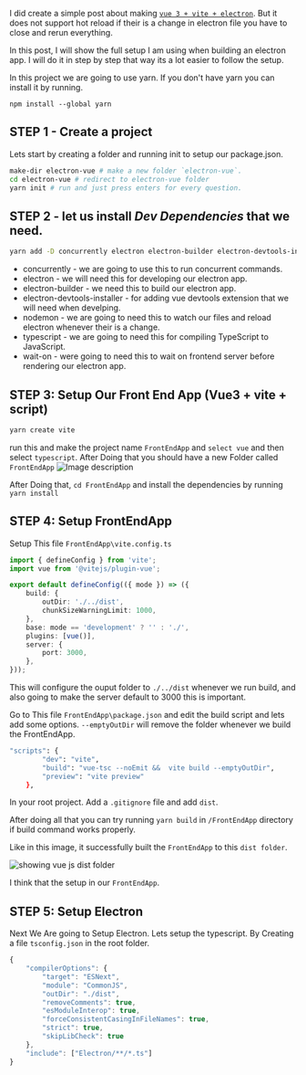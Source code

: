 I did create a simple post about making [`vue 3 + vite + electron`](https://dev.to/brojenuel/vite-vue-3-electron-5h4o). But it does not support hot reload if their is a change in electron file you have to close and rerun everything.

In this post, I will show the full setup I am using when building an electron app. I will do it in step by step that way its a lot easier to follow the setup.

In this project we are going to use yarn.
If you don't have yarn you can install it by running.
```
npm install --global yarn
```

## STEP 1 - Create a project
Lets start by creating a folder and running init to setup our package.json.
```bash
make-dir electron-vue # make a new folder `electron-vue`. 
cd electron-vue # redirect to electron-vue folder
yarn init # run and just press enters for every question.
```

## STEP 2 - let us install ***Dev Dependencies*** that we need.
```bash
yarn add -D concurrently electron electron-builder electron-devtools-installer nodemon typescript wait-on
```
- concurrently - we are going to use this to run concurrent commands.
- electron - we will need this for developing our electron app.
- electron-builder - we need this to build our electron app.
- electron-devtools-installer - for adding vue devtools extension that we will need when develping.
- nodemon - we are going to need this to watch our files and reload electron whenever their is a change.
- typescript - we are going to need this for compiling TypeScript to JavaScript.
- wait-on - were going to need this to wait on frontend server before rendering our electron app.


## STEP 3: Setup Our Front End App (Vue3 + vite + script)
```bash
yarn create vite
```
run this and make the project name `FrontEndApp` and `select vue` and then select `typescript`.
After Doing that you should have a new Folder called `FrontEndApp`
![Image description](https://dev-to-uploads.s3.amazonaws.com/uploads/articles/smdi6mjwxf0oh9fzca98.png)

After Doing that, `cd FrontEndApp` and install the dependencies by running `yarn install`

## STEP 4: Setup FrontEndApp 
Setup This file `FrontEndApp\vite.config.ts`
```ts
import { defineConfig } from 'vite';
import vue from '@vitejs/plugin-vue';

export default defineConfig(({ mode }) => ({
    build: {
        outDir: './../dist',
        chunkSizeWarningLimit: 1000,
    },
    base: mode == 'development' ? '' : './',
    plugins: [vue()],
    server: {
        port: 3000,
    },
}));
```
This will configure the ouput folder to `./../dist` whenever we run build, and also going to make the server default to 3000 this is important.

Go to This file `FrontEndApp\package.json` and edit the build script and lets add some options. `--emptyOutDir` will remove the folder whenever we build the FrontEndApp.
```bash
"scripts": {
        "dev": "vite",
        "build": "vue-tsc --noEmit &&  vite build --emptyOutDir",
        "preview": "vite preview"
    },
```

In your root project. Add a `.gitignore` file and add `dist`.

After doing all that you can try running `yarn build` in `/FrontEndApp` directory if build command works properly.

Like in this image, it successfully built the `FrontEndApp` to this `dist folder`.

![showing vue js dist folder](https://dev-to-uploads.s3.amazonaws.com/uploads/articles/fdow7a0d1ortwp6v0an1.png)

I think that the setup in our `FrontEndApp`.

## STEP 5: Setup Electron
Next We Are going to Setup Electron. Lets setup the typescript. By Creating a file `tsconfig.json` in the root folder.
```ts
{
    "compilerOptions": {
        "target": "ESNext",
        "module": "CommonJS",
        "outDir": "./dist",
        "removeComments": true,
        "esModuleInterop": true,
        "forceConsistentCasingInFileNames": true,
        "strict": true,
        "skipLibCheck": true
    },
    "include": ["Electron/**/*.ts"]
}
```
